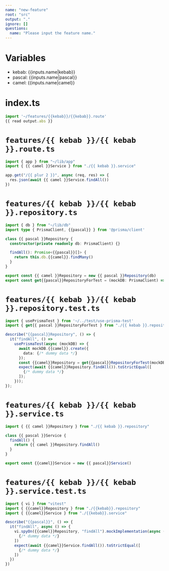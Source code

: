 ```yaml
---
name: "new-feature"
root: "src"
output: "."
ignore: []
questions:
  name: "Please input the feature name."
---
```



# Variables
- kebab: {{inputs.name|kebab}}
- pascal: {{inputs.name|pascal}}
- camel: {{inputs.name|camel}}

# index.ts
```ts
import '~/features/{{kebab}}/{{kebab}}.route'
{{ read output.abs }}
```

# `features/{{ kebab }}/{{ kebab }}.route.ts`

```ts
import { app } from "~/lib/app"
import { {{ camel }}Service } from "./{{ kebab }}.service"

app.get("/{{ plur 2 }}", async (req, res) => {
  res.json(await {{ camel }}Service.findAll())
})

```

# `features/{{ kebab }}/{{ kebab }}.repository.ts`

```ts
import { db } from "~/lib/db"
import type { PrismaClient, {{pascal}} } from '@prisma/client'

class {{ pascal }}Repository {
  constructor(private readonly db: PrismaClient) {}

  findAll(): Promise<{{pascal}}[]> {
    return this.db.{{camel}}.findMany()
  }
}

export const {{ camel }}Repository = new {{ pascal }}Repository(db)
export const get{{pascal}}RepositoryForTest = (mockDB: PrismaClient) => new {{pascal}}Repository(mockDB);

```

# `features/{{ kebab }}/{{ kebab }}.repository.test.ts`

```ts
import { usePrismaTest } from '~/../test/use-prisma-test'
import { get{{ pascal }}RepositoryForTest } from "./{{ kebab }}.repository"

describe("{{pascal}}Repository", () => {
  it("findAll", () =>
    usePrismaTest(async (mockDB) => {
      await mockDB.{{camel}}.create({
        data: {/* dummy data */}
      });
      const {{camel}}Repository = get{{pascal}}RepositoryForTest(mockDB)
      expect(await {{camel}}Repository.findAll()).toStrictEqual([
        {/* dummy data */}
      ]);
    }));
});


```

# `features/{{ kebab }}/{{ kebab }}.service.ts`

```ts
import { {{ camel }}Repository } from "./{{ kebab }}.repository"

class {{ pascal }}Service {
  findAll() {
    return {{ camel }}Repository.findAll()
  }
}

export const {{camel}}Service = new {{ pascal}}Service()
```

# `features/{{ kebab }}/{{ kebab }}.service.test.ts`

```ts
import { vi } from "vitest"
import { {{camel}}Repository } from "./{{kebab}}.repository"
import { {{camel}}Service } from "./{{kebab}}.service"

describe("{{pascal}}", () => {
  it("findAll", async () => {
    vi.spyOn({{camel}}Repository, "findAll").mockImplementation(async () => [
      {/* dummy data */}
    ])
    expect(await {{camel}}Service.findAll()).toStrictEqual([
      {/* dummy data */}
    ])
  })
})
```
